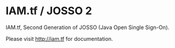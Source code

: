 IAM.tf / JOSSO 2
================

IAM.tf, Second Generation of JOSSO (Java Open Single Sign-On).

Please visit http://iam.tf for documentation.

